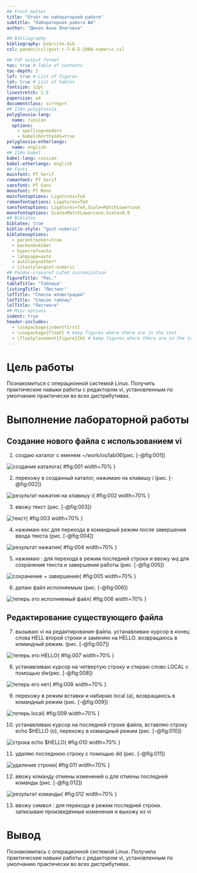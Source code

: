 ```yaml
---
## Front matter
title: "Отчёт по лабораторной работе"
subtitle: "Лабораторная работа №8"
author: "Дикач Анна Олеговна"

## Bibliography
bibliography: bib/cite.bib
csl: pandoc/csl/gost-r-7-0-5-2008-numeric.csl

## Pdf output format
toc: true # Table of contents
toc-depth: 2
lof: true # List of figures
lot: true # List of tables
fontsize: 12pt
linestretch: 1.5
papersize: a4
documentclass: scrreprt
## I18n polyglossia
polyglossia-lang:
  name: russian
  options:
	- spelling=modern
	- babelshorthands=true
polyglossia-otherlangs:
  name: english
## I18n babel
babel-lang: russian
babel-otherlangs: english
## Fonts
mainfont: PT Serif
romanfont: PT Serif
sansfont: PT Sans
monofont: PT Mono
mainfontoptions: Ligatures=TeX
romanfontoptions: Ligatures=TeX
sansfontoptions: Ligatures=TeX,Scale=MatchLowercase
monofontoptions: Scale=MatchLowercase,Scale=0.9
## Biblatex
biblatex: true
biblio-style: "gost-numeric"
biblatexoptions:
  - parentracker=true
  - backend=biber
  - hyperref=auto
  - language=auto
  - autolang=other*
  - citestyle=gost-numeric
## Pandoc-crossref LaTeX customization
figureTitle: "Рис."
tableTitle: "Таблица"
listingTitle: "Листинг"
lofTitle: "Список иллюстраций"
lotTitle: "Список таблиц"
lolTitle: "Листинги"
## Misc options
indent: true
header-includes:
  - \usepackage{indentfirst}
  - \usepackage{float} # keep figures where there are in the text
  - \floatplacement{figure}{H} # keep figures where there are in the text
---
```


# Цель работы

Познакомиться с операционной системой Linux. Получить практические навыки работы с редактором vi, установленным по умолчанию практически во всех дистрибутивах.

# Выполнение лабораторной работы

## Создание нового файла с использованием vi

1. создаю каталог с именем ~/work/os/lab06(рис. [-@fig:001])

![создание каталога](image/pic1.png){ #fig:001 width=70% }

2. перехожу в созданный каталог, нажимаю на клавишу i (рис. [-@fig:002])

![результат нажатия на клавишу i](image/pic2.png){ #fig:002 width=70% }

3. ввожу текст (рис. [-@fig:003])

![текст](image/pic3.png){ #fig:003 width=70% }

4. нажимаю esc для перехода в командный режим после завершения ввода текста (рис. [-@fig:004])

![результат нажатия](image/pic4.png){ #fig:004 width=70% }

5. нажимаю : для перехода в режим последней строки и ввожу wq для сохранения текста и завершения работы (рис. [-@fig:005])

![сохранение + завершение ](image/pic5.png){ #fig:005 width=70% }

6. делаю файл исполняемым (рис. [-@fig:006])

![теперь это исполняемый файл](image/pic6.png){ #fig:006 width=70% }

## Редактирование существующего файла 

7. вызываю vi на редактирование файла. устанавливаю курсор в конец слова  HELL второй строки и заменяю на HELLO. возвращаюсь в командный режим. (рис. [-@fig:007])

![теперь это HELLO](image/pic7.png){ #fig:007 width=70% }

8. устанавливаю курсор на четвертую строку и стираю слово LOCAL с помощью dw(рис. [-@fig:008])

![теперь его нет](image/pic8.png){ #fig:008 width=70% }

9. перехожу в режим вставки и набираю local (a), возвращаюсь в командный режим (рис. [-@fig:009])

![теперь local](image/pic9.png){ #fig:009 width=70% }

10. устанавливаю курсор на последней строке файла, вставляю строку echo $HELLO (о), перехожу в командный режим (рис. [-@fig:010])

![строка echo $HELLO](image/pic10.png){ #fig:010 width=70% }

11.  удаляю последнюю строку с помощью dd (рис. [-@fig:011])

![удаление строки](image/pic11.png){ #fig:011 width=70% }

12.  ввожу команду отмены изменений u для отмены последней команды (рис. [-@fig:012])

![результат команды](image/pic12.png){ #fig:012 width=70% }

13. ввожу символ : для перехода в режим последней строки. записываю произведённые изменения и выхожу из vi

# Вывод
 
Познакомилась с операционной системой Linux. Получила практические навыки работы с редактором vi, установленным по умолчанию практически во всех дистрибутивах. 
